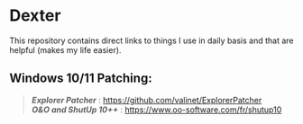 # Dexter
This repository contains direct links to things I use in daily basis and that are helpful (makes my life easier).
  
  
  

## Windows 10/11 Patching:
>**_Explorer Patcher_** : https://github.com/valinet/ExplorerPatcher  
>**_O&O and ShutUp 10++_** : https://www.oo-software.com/fr/shutup10  
